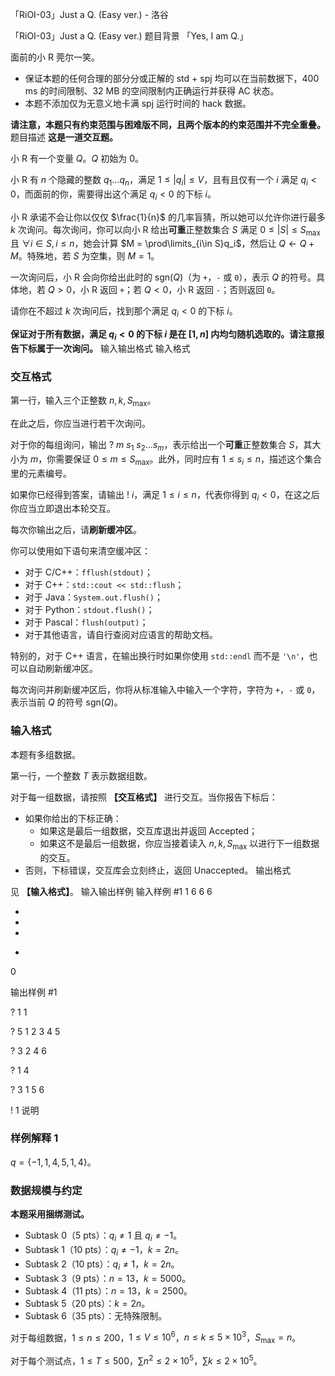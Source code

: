 



「RiOI-03」Just a Q. (Easy ver.) - 洛谷














「RiOI-03」Just a Q. (Easy ver.)
题目背景
「Yes, I am Q.」

面前的小 R 莞尔一笑。

+ 保证本题的任何合理的部分分或正解的 std + spj 均可以在当前数据下，$400$ ms 的时间限制、$32$ MB 的空间限制内正确运行并获得 AC 状态。
+ 本题不添加仅为无意义地卡满 spj 运行时间的 hack 数据。

**请注意，本题只有约束范围与困难版不同，且两个版本的约束范围并不完全重叠。**
题目描述
**这是一道交互题。**

小 R 有一个变量 $Q$。$Q$ 初始为 $0$。

小 R 有 $n$ 个隐藏的整数 $q_1 \dots q_n$，满足 $1 \leq \lvert q_i \rvert \leq V$，且有且仅有一个 $i$ 满足 $q_i \lt 0$，而面前的你，需要得出这个满足 $q_i \lt 0$ 的下标 $i$。

小 R 承诺不会让你以仅仅 $\frac{1}{n}$ 的几率盲猜，所以她可以允许你进行最多 $k$ 次询问。每次询问，你可以向小 R 给出**可重**正整数集合 $S$ 满足 $0 \leq \lvert S \rvert \leq S_{\max}$ 且 $\forall i \in S, i \leq n$，她会计算 $M = \prod\limits_{i\in S}q_i$，然后让 $Q \leftarrow Q + M$。特殊地，若 $S$ 为空集，则 $M = 1$。

一次询问后，小 R 会向你给出此时的 $\text{sgn}(Q)$（为 `+`，`-` 或 `0`），表示 $Q$ 的符号。具体地，若 $Q \gt 0$，小 R 返回 `+`；若 $Q \lt 0$，小 R 返回 `-`；否则返回 `0`。

请你在不超过 $k$ 次询问后，找到那个满足 $q_i \lt 0$ 的下标 $i$。

**保证对于所有数据，满足 $q_i \lt 0$ 的下标 $i$ 是在 $[1, n]$ 内均匀随机选取的。请注意报告下标属于一次询问。**
输入输出格式
输入格式

### 交互格式

第一行，输入三个正整数 $n, k, S_{\max}$。

在此之后，你应当进行若干次询问。

对于你的每组询问，输出 $?\ m\ s_1\ s_2 \dots s_m$，表示给出一个**可重**正整数集合 $S$，其大小为 $m$，你需要保证 $0 \leq m \leq S_{\max}$。此外，同时应有 $1 \leq s_i \leq n$，描述这个集合里的元素编号。

如果你已经得到答案，请输出 $!\ i$，满足 $1 \leq i \leq n$，代表你得到 $q_i \lt 0$，在这之后你应当立即退出本轮交互。

每次你输出之后，请**刷新缓冲区**。

你可以使用如下语句来清空缓冲区：

- 对于 C/C++：`fflush(stdout)`；
- 对于 C++：`std::cout << std::flush`；
- 对于 Java：`System.out.flush()`；
- 对于 Python：`stdout.flush()`；
- 对于 Pascal：`flush(output)`；
- 对于其他语言，请自行查阅对应语言的帮助文档。

特别的，对于 C++ 语言，在输出换行时如果你使用 `std::endl` 而不是 `'\n'`，也可以自动刷新缓冲区。

每次询问并刷新缓冲区后，你将从标准输入中输入一个字符，字符为 `+`，`-` 或 `0`，表示当前 $Q$ 的符号 $\text{sgn}(Q)$。

### 输入格式

本题有多组数据。

第一行，一个整数 $T$ 表示数据组数。

对于每一组数据，请按照 **【交互格式】** 进行交互。当你报告下标后：

+ 如果你给出的下标正确：
	+ 如果这是最后一组数据，交互库退出并返回 Accepted；
	+ 如果这不是最后一组数据，你应当接着读入 $n, k, S_{\max}$ 以进行下一组数据的交互。
+ 否则，下标错误，交互库会立刻终止，返回 Unaccepted。
输出格式

见 **【输入格式】**。
输入输出样例
输入样例 #1
1
6 6 6

-

-

-

+

0



输出样例 #1


? 1 1

? 5 1 2 3 4 5

? 3 2 4 6

? 1 4

? 3 1 5 6

! 1
说明
### 样例解释 1

$q = \{-1, 1, 4, 5, 1, 4\}$。

### 数据规模与约定

**本题采用捆绑测试。**

+ Subtask 0（5 pts）：$q_i \neq 1$ 且 $q_i \neq -1$。
+ Subtask 1（10 pts）：$q_i \neq -1$，$k = 2n$。
+ Subtask 2（10 pts）：$q_i \neq 1$，$k = 2n$。
+ Subtask 3（9 pts）：$n = 13$，$k = 5000$。
+ Subtask 4（11 pts）：$n = 13$，$k = 2500$。
+ Subtask 5（20 pts）：$k = 2n$。
+ Subtask 6（35 pts）：无特殊限制。

对于每组数据，$1 \leq n \leq 200$，$1 \leq V \leq 10^6$，$n \leq k \leq 5\times 10^3$，$S_{\max} = n$。

对于每个测试点，$1 \leq T \leq 500$，$\sum n^2 \leq 2\times 10^5$，$\sum k \leq 2\times 10^5$。






